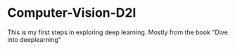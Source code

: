 # Computer-Vision-D2l
This is my first steps in exploring deep learning. Mostly from the book "Dive into deeplearning"
